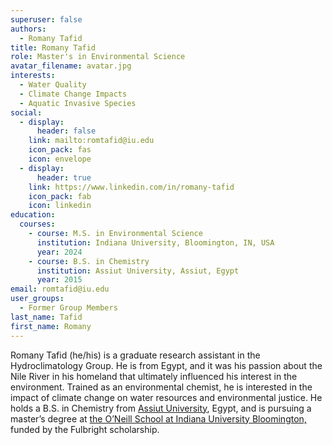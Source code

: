 ```yaml
---
superuser: false
authors:
  - Romany Tafid
title: Romany Tafid
role: Master's in Environmental Science
avatar_filename: avatar.jpg
interests:
  - Water Quality
  - Climate Change Impacts
  - Aquatic Invasive Species
social:
  - display:
      header: false
    link: mailto:romtafid@iu.edu
    icon_pack: fas
    icon: envelope
  - display:
      header: true
    link: https://www.linkedin.com/in/romany-tafid
    icon_pack: fab
    icon: linkedin
education:
  courses:
    - course: M.S. in Environmental Science
      institution: Indiana University, Bloomington, IN, USA
      year: 2024
    - course: B.S. in Chemistry
      institution: Assiut University, Assiut, Egypt
      year: 2015
email: romtafid@iu.edu
user_groups:
  - Former Group Members
last_name: Tafid
first_name: Romany
---
```

Romany Tafid (he/his) is a graduate research assistant in the Hydroclimatology Group. He is from Egypt, and it was his passion about the Nile River in his homeland that ultimately influenced his interest in the environment. Trained as an environmental chemist, he is interested in the impact of climate change on water resources and environmental justice. He holds a B.S. in Chemistry from [Assiut University](https://www.aun.edu.eg/main/), Egypt, and is pursuing a master’s degree at [the O’Neill School at Indiana University Bloomington,](https://oneill.indiana.edu/index.html) funded by the Fulbright scholarship.